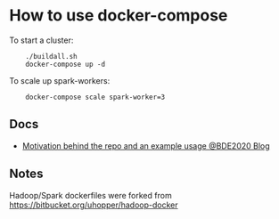 # How to use docker-compose

To start a cluster:
```
    ./buildall.sh
    docker-compose up -d
```

To scale up spark-workers:
```
    docker-compose scale spark-worker=3
```

## Docs
* [Motivation behind the repo and an example usage @BDE2020 Blog](http://www.big-data-europe.eu/scalable-sparkhdfs-workbench-using-docker/)

## Notes
Hadoop/Spark dockerfiles were forked from https://bitbucket.org/uhopper/hadoop-docker
